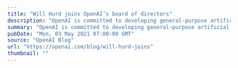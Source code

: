 ```yaml
---
title: "Will Hurd joins OpenAI’s board of directors"
description: "OpenAI is committed to developing general-purpose artificial intelligence that benefits all humanity, and we believe that achieving our goal requires expertise in public policy as well as technology. So, we’re delighted to announce that Congressman Will Hurd has joined our board of directors."
summary: "OpenAI is committed to developing general-purpose artificial intelligence that benefits all humanity, and we believe that achieving our goal requires expertise in public policy as well as technology. So, we’re delighted to announce that Congressman Will Hurd has joined our board of directors."
pubDate: "Mon, 03 May 2021 07:00:00 GMT"
source: "OpenAI Blog"
url: "https://openai.com/blog/will-hurd-joins"
thumbnail: ""
---
```


